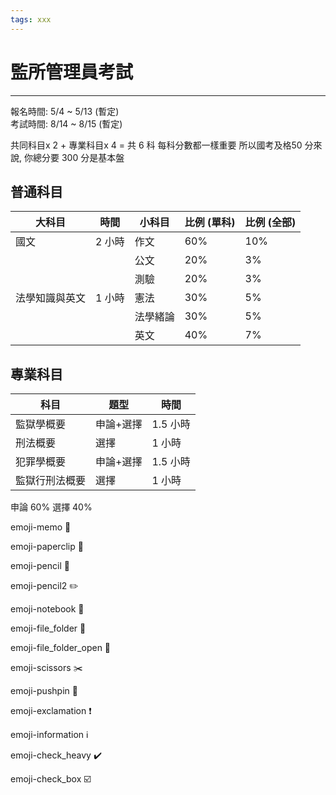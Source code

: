 ```yaml
---
tags: xxx
---
```


# 監所管理員考試

---

報名時間: 5/4 ~ 5/13 (暫定)  
考試時間: 8/14 ~ 8/15 (暫定)

共同科目x 2 + 專業科目x 4 = 共 6 科 每科分數都一樣重要 所以國考及格50 分來說, 你總分要 300 分是基本盤

## 普通科目


| 大科目         | 時間   | 小科目   | 比例 (單科) | 比例 (全部) |
|----------------|--------|----------|-------------|-------------|
| 國文           | 2 小時 | 作文     | 60%         | 10%         |
|                |        | 公文     | 20%         | 3%          |
|                |        | 測驗     | 20%         | 3%          |
| 法學知識與英文 | 1 小時 | 憲法     | 30%         | 5%          |
|                |        | 法學緒論 | 30%         | 5%          |
|                |        | 英文     | 40%         | 7%          |

## 專業科目

科目           | 題型      | 時間    
---------------|-----------|---------
監獄學概要     | 申論+選擇 | 1.5 小時
刑法概要       | 選擇      | 1 小時  
犯罪學概要     | 申論+選擇 | 1.5 小時
監獄行刑法概要 | 選擇      | 1 小時  

申論 60%
選擇 40%


emoji-memo :memo:

emoji-paperclip :paperclip:

emoji-pencil :pencil:

emoji-pencil2 :pencil2:

emoji-notebook :notebook_with_decorative_cover:

emoji-file_folder :file_folder:

emoji-file_folder_open :open_file_folder:

emoji-scissors :scissors:

emoji-pushpin :pushpin:

emoji-exclamation :heavy_exclamation_mark:

emoji-information :information_source:

emoji-check_heavy :heavy_check_mark:

emoji-check_box :ballot_box_with_check:

